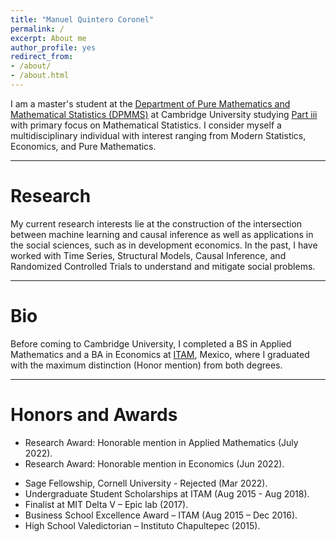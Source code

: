 ```yaml
---
title: "Manuel Quintero Coronel"
permalink: /
excerpt: About me
author_profile: yes
redirect_from:
- /about/
- /about.html
---
```


I am a master's student at the [Department of Pure Mathematics and Mathematical Statistics (DPMMS)](https://www.dpmms.cam.ac.uk/) at Cambridge University studying [Part iii](https://en.wikipedia.org/wiki/Part_III_of_the_Mathematical_Tripos) with primary focus on Mathematical Statistics. I consider myself a multidisciplinary individual with interest ranging from Modern Statistics, Economics, and Pure Mathematics.

------

Research
======

My current research interests lie at the construction of the intersection between machine learning and causal inference as well as applications in the social sciences, such as in development economics. In the past, I have worked with Time Series, Structural Models, Causal Inference, and Randomized Controlled Trials to understand and mitigate social problems.

------

Bio
======

Before coming to Cambridge University, I completed a BS in Applied Mathematics and a BA in Economics at [ITAM](https://www.itam.mx/), Mexico, where I graduated with the maximum distinction (Honor mention) from both degrees. 

------

Honors and Awards
======

* Research Award: Honorable mention in Applied Mathematics (July 2022).
* Research Award: Honorable mention in Economics (Jun 2022).
- Sage Fellowship, Cornell University - Rejected (Mar 2022).
- Undergraduate Student Scholarships at ITAM (Aug 2015 - Aug 2018).
- Finalist at MIT Delta V – Epic lab (2017).
- Business School Excellence Award – ITAM (Aug 2015 – Dec 2016).
- High School Valedictorian – Instituto Chapultepec (2015).
